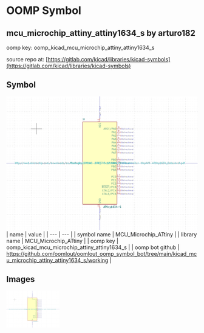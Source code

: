 # OOMP Symbol  
## mcu_microchip_attiny_attiny1634_s  by arturo182  
  
oomp key: oomp_kicad_mcu_microchip_attiny_attiny1634_s  
  
source repo at: [https://gitlab.com/kicad/libraries/kicad-symbols](https://gitlab.com/kicad/libraries/kicad-symbols)  
## Symbol  
  
[![working.png](working_600.png)](working.png)  
| name | value | 
| --- | --- | 
| symbol name | MCU_Microchip_ATtiny | 
| library name | MCU_Microchip_ATtiny | 
| oomp key | oomp_kicad_mcu_microchip_attiny_attiny1634_s | 
| oomp bot github | https://github.com/oomlout/oomlout_oomp_symbol_bot/tree/main/kicad_mcu_microchip_attiny_attiny1634_s/working | 
## Images  
  
[![working.png](working_140.png)](working.png)  
